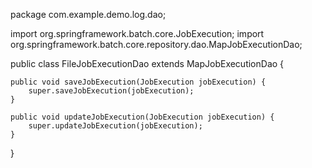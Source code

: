 package com.example.demo.log.dao;

import org.springframework.batch.core.JobExecution;
import org.springframework.batch.core.repository.dao.MapJobExecutionDao;

public class FileJobExecutionDao extends MapJobExecutionDao {
	
	public void saveJobExecution(JobExecution jobExecution) {
		super.saveJobExecution(jobExecution);
	}
	
	public void updateJobExecution(JobExecution jobExecution) {
		super.updateJobExecution(jobExecution);
	}
}
